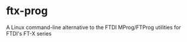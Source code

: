 ftx-prog
========

A Linux command-line alternative to the FTDI MProg/FTProg utilities for FTDI's FT-X series
